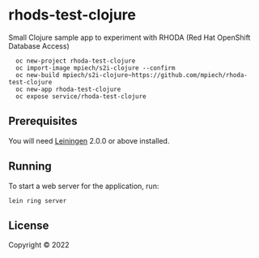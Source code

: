 # rhods-test-clojure

Small Clojure sample app to experiment with RHODA (Red Hat OpenShift Database Access)

      oc new-project rhoda-test-clojure
      oc import-image mpiech/s2i-clojure --confirm
      oc new-build mpiech/s2i-clojure~https://github.com/mpiech/rhoda-test-clojure
      oc new-app rhoda-test-clojure
      oc expose service/rhoda-test-clojure

## Prerequisites

You will need [Leiningen][] 2.0.0 or above installed.

[leiningen]: https://github.com/technomancy/leiningen

## Running

To start a web server for the application, run:

    lein ring server

## License

Copyright © 2022
